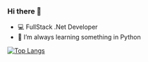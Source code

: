### Hi there 👋
- 💻 FullStack .Net Developer
- 🌱 I’m always learning something in Python

[![Top Langs](https://github-readme-stats.vercel.app/api/top-langs/?username=relson&langs_count=10)](https://github.com/anuraghazra/github-readme-stats)
